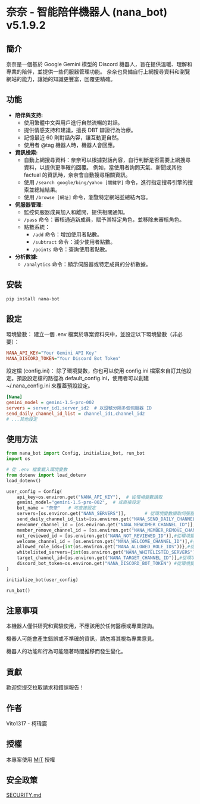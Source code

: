 # 奈奈 - 智能陪伴機器人 (nana_bot) v5.1.9.2

## 簡介
奈奈是一個基於 Google Gemini 模型的 Discord 機器人，旨在提供溫暖、理解和專業的陪伴，並提供一些伺服器管理功能。 奈奈也具備自行上網搜尋資料和瀏覽網站的能力，讓她的知識更豐富，回覆更精確。

## 功能

* **陪伴與支持:**
    * 使用繁體中文與用戶進行自然流暢的對話。
    * 提供情感支持和建議，擅長 DBT 辯證行為治療。
    * 記憶最近 60 則對話內容，讓互動更自然。
    * 使用者 @tag 機器人時，機器人會回應。
* **資訊檢索:**
    * 自動上網搜尋資料：奈奈可以根據對話內容，自行判斷是否需要上網搜尋資料，以提供更準確的回覆。 例如，當使用者詢問天氣、新聞或其他 factual 的資訊時，奈奈會自動搜尋相關資訊。
    * 使用 `/search google/bing/yahoo [關鍵字]` 命令，進行指定搜尋引擎的搜索並總結結果。
    * 使用 `/browse [網址]` 命令，瀏覽特定網站並總結內容。
* **伺服器管理:**
    * 監控伺服器成員加入和離開，提供相關通知。
    * `/pass` 命令：審核通過新成員，賦予其特定角色，並移除未審核角色。
    * 點數系統：
        * `/add` 命令：增加使用者點數。
        * `/subtract` 命令：減少使用者點數。
        * `/points` 命令：查詢使用者點數。
* **分析數據:**
    * `/analytics` 命令：顯示伺服器或特定成員的分析數據。

## 安裝

```bash
pip install nana-bot
```
## 設定
環境變數： 建立一個 .env 檔案於專案資料夾中，並設定以下環境變數（非必要）：
```ini
NANA_API_KEY="Your Gemini API Key"
NANA_DISCORD_TOKEN="Your Discord Bot Token"
```
設定檔 (config.ini)： 除了環境變數，你也可以使用 config.ini 檔案來自訂其他設定。預設設定檔的路徑為 default_config.ini，使用者可以創建 ~/.nana_config.ini 來覆蓋預設設定。
```ini
[Nana]
gemini_model = gemini-1.5-pro-002
servers = server_id1,server_id2  # 以逗號分隔多個伺服器 ID
send_daily_channel_id_list = channel_id1,channel_id2
# ...其他設定
```

## 使用方法
```python
from nana_bot import Config, initialize_bot, run_bot
import os

# 從 .env 檔案載入環境變數
from dotenv import load_dotenv
load_dotenv()

user_config = Config(
    api_key=os.environ.get("NANA_API_KEY"),  # 從環境變數讀取
    gemini_model="gemini-1.5-pro-002",  # 或直接設定
    bot_name = "奈奈"   # 可直接設定
    servers=[os.environ.get("NANA_SERVERS")],       # 從環境變數讀取伺服器 ID 列表
    send_daily_channel_id_list=[os.environ.get("NANA_SEND_DAILY_CHANNEL_ID_LIST")], #從環境變數讀取每日頻道ID
    newcomer_channel_id = [os.environ.get("NANA_NEWCOMER_CHANNEL_ID")],#從環境變數讀取新人審核頻道ID
    member_remove_channel_id = [os.environ.get("NANA_MEMBER_REMOVE_CHANNEL_ID")],#從環境變數讀取用戶離開頻道ID
    not_reviewed_id = [os.environ.get("NANA_NOT_REVIEWED_ID")],#從環境變數讀取未審核身分組ID
    welcome_channel_id = [os.environ.get("NANA_WELCOME_CHANNEL_ID")],#從環境變數讀取歡迎頻道ID
    allowed_role_ids={int(os.environ.get("NANA_ALLOWED_ROLE_IDS"))},#從環境變數讀取允許的管理員身分組ID
    whitelisted_servers={int(os.environ.get("NANA_WHITELISTED_SERVERS")): "Server 1"},#從環境變數讀取白名單ServerID
    target_channel_id=[os.environ.get("NANA_TARGET_CHANNEL_ID")],#從環境變數讀取目標說話頻道ID
    discord_bot_token=os.environ.get("NANA_DISCORD_BOT_TOKEN") #從環境變數讀取discord bot tokenID
)

initialize_bot(user_config)

run_bot()
```
## 注意事項

本機器人僅供研究和實驗使用，不應該用於任何醫療或專業諮詢。

機器人可能會產生錯誤或不準確的資訊，請勿將其視為專業意見。

機器人的功能和行為可能隨著時間推移而發生變化。

## 貢獻

歡迎您提交拉取請求和錯誤報告！

## 作者

Vito1317 - 柯瑋宸

## 授權

本專案使用 [MIT](LICENSE) 授權
## 安全政策

[SECURITY.md](SECURITY.md)
